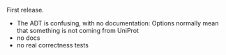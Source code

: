 First release.

- The ADT is confusing, with no documentation: Options normally mean that something is not coming from UniProt
- no docs
- no real correctness tests

